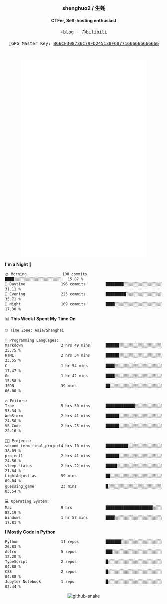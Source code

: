<h3 align="center"> shenghuo2 / 生蚝 </h3>
<h4 align="center" >CTFer, Self-hosting enthusiast</h3>


<p align="center">
  <samp>
    ✍️<a href="https://blog.shenghuo2.top/">blog</a> -
    📺<a href="https://space.bilibili.com/85894935">bilibili</a>
  </samp>
</p>
<p align="center">
  <samp>
     🔐GPG Master Key: <a align="center" href="https://github.com/shenghuo2.gpg">B66CF308736C79FD245138F68771666666666666</a>
  </samp>
</p>
<br>
<p align="center">
  <a href="https://github.com/shenghuo2">
    <img width="400" align="top" src="https://github.com/shenghuo2/shenghuo2/blob/main/metrics.left.svg" />
  </a>
  <a href="https://github.com/shenghuo2">
    <img width="400" align="top" src="https://github.com/shenghuo2/shenghuo2/blob/main/metrics.right.svg" />
  </a>
</p>


<!--START_SECTION:waka-->
**I'm a Night 🦉** 

```text
🌞 Morning                100 commits         ████░░░░░░░░░░░░░░░░░░░░░   15.87 % 
🌆 Daytime                196 commits         ████████░░░░░░░░░░░░░░░░░   31.11 % 
🌃 Evening                225 commits         █████████░░░░░░░░░░░░░░░░   35.71 % 
🌙 Night                  109 commits         ████░░░░░░░░░░░░░░░░░░░░░   17.30 % 
```


📊 **This Week I Spent My Time On** 

```text
🕑︎ Time Zone: Asia/Shanghai

💬 Programming Languages: 
Markdown                 2 hrs 49 mins       ██████░░░░░░░░░░░░░░░░░░░   25.75 % 
HTML                     2 hrs 34 mins       ██████░░░░░░░░░░░░░░░░░░░   23.55 % 
C                        1 hr 54 mins        ████░░░░░░░░░░░░░░░░░░░░░   17.47 % 
Go                       1 hr 42 mins        ████░░░░░░░░░░░░░░░░░░░░░   15.58 % 
JSON                     39 mins             ██░░░░░░░░░░░░░░░░░░░░░░░   06.00 % 

🔥 Editors: 
Trae                     5 hrs 50 mins       █████████████░░░░░░░░░░░░   53.34 % 
WebStorm                 2 hrs 41 mins       ██████░░░░░░░░░░░░░░░░░░░   24.50 % 
VS Code                  2 hrs 25 mins       ██████░░░░░░░░░░░░░░░░░░░   22.16 % 

🐱‍💻 Projects: 
second_term_final_project4 hrs 10 mins       ██████████░░░░░░░░░░░░░░░   38.09 % 
project1                 2 hrs 41 mins       ██████░░░░░░░░░░░░░░░░░░░   24.56 % 
sleep-status             2 hrs 22 mins       █████░░░░░░░░░░░░░░░░░░░░   21.64 % 
LightAdjust-as           59 mins             ██░░░░░░░░░░░░░░░░░░░░░░░   09.04 % 
guessing_game            23 mins             █░░░░░░░░░░░░░░░░░░░░░░░░   03.54 % 

💻 Operating System: 
Mac                      9 hrs               █████████████████████░░░░   82.19 % 
Windows                  1 hr 57 mins        ████░░░░░░░░░░░░░░░░░░░░░   17.81 % 
```

**I Mostly Code in Python** 

```text
Python                   11 repos            ███████░░░░░░░░░░░░░░░░░░   26.83 % 
Astro                    5 repos             ███░░░░░░░░░░░░░░░░░░░░░░   12.20 % 
TypeScript               2 repos             █░░░░░░░░░░░░░░░░░░░░░░░░   04.88 % 
CSS                      2 repos             █░░░░░░░░░░░░░░░░░░░░░░░░   04.88 % 
Jupyter Notebook         1 repo              █░░░░░░░░░░░░░░░░░░░░░░░░   02.44 % 
```




<!--END_SECTION:waka-->


<div align="center">
  <picture>
    <source media="(prefers-color-scheme: dark)" srcset="https://gist.githubusercontent.com/shenghuo2/bfce20b14ab0484cef03bae6e60e0b3a/raw/github-snake-dark.svg" />
    <source media="(prefers-color-scheme: light)" srcset="https://gist.githubusercontent.com/shenghuo2/bfce20b14ab0484cef03bae6e60e0b3a/raw/github-snake.svg" />
    <img alt="github-snake" src="https://gist.githubusercontent.com/shenghuo2/bfce20b14ab0484cef03bae6e60e0b3a/raw/github-snake.svg" />
  </picture>
</div>

<!--
**shenghuo2/shenghuo2** is a ✨ _special_ ✨ repository because its `README.md` (this file) appears on your GitHub profile.

Here are some ideas to get you started:

- 🔭 I’m currently working on ...
- 🌱 I’m currently learning ...
- 👯 I’m looking to collaborate on ...
- 🤔 I’m looking for help with ...
- 💬 Ask me about ...
- 📫 How to reach me: ...
- 😄 Pronouns: ...
- ⚡ Fun fact: ...
-->
